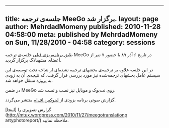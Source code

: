 ----------
title: جلسه‌ی ترجمه MeeGo برگزار شد.
layout: page
author: MehrdadMomeny
published: 2010-11-28 04:58:00
meta: published by MehrdadMomeny on Sun, 11/28/2010 - 04:58
category: sessions
----------
طبق[ برنامه‌ریزی قبلی](http://mashhadlug.org/node/122) جلسه‌ی ترجمه MeeGo در
تاریخ ۶ آذر ۸۹ با حضور ۷ نفر از اعضای مشهدلاگ برگزار گردید.

در این جلسه علاوه بر ترجمه‌ی بخشهای ترجمه نشده‌ای از شاخه تحت توسعه‌ی این
سیستم عامل بخشهای ترجمه‌شده نیز مورد بررسی قرار گرفت. که نتیجه‌ی آن به زودی به
پروژه منتقل خواهد شد.

در ضمن MeeGo روی نت‌بوک و موبایل نیز نصب و تست شد.

گزارش صوتی برنامه بزودی از [لینوکس اف‌ام](http://linuxfm.com/) منتشر می‌گردد.

گزارش تصویری را [اینجا](http://mtux.wordpress.com/2010/11/27/meegotranslationp
artyphotoreport/) ملاحظه نمایید.

